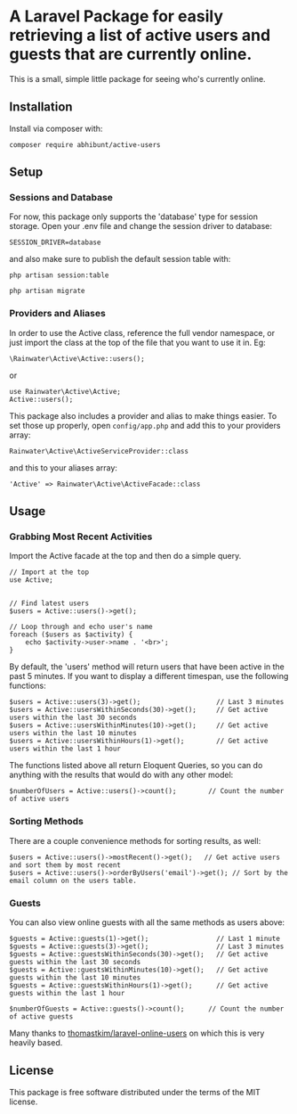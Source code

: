 # A Laravel Package for easily retrieving a list of active users and guests that are currently online.

This is a small, simple little package for seeing who's currently online.

## Installation

Install via composer with:

```
composer require abhibunt/active-users
```

## Setup

### Sessions and Database

For now, this package only supports the 'database' type for session storage. Open your .env file and change the session driver to database:

```
SESSION_DRIVER=database
```

and also make sure to publish the default session table with:

```
php artisan session:table

php artisan migrate
```

### Providers and Aliases

In order to use the Active class, reference the full vendor namespace, or just import the class at the top of the file that you want to use it in. Eg:

```
\Rainwater\Active\Active::users();
```

or

```
use Rainwater\Active\Active;
Active::users();
```

This package also includes a provider and alias to make things easier. To set those up properly, open `config/app.php` and add this to your providers array:

```
Rainwater\Active\ActiveServiceProvider::class
```

and this to your aliases array:

```
'Active' => Rainwater\Active\ActiveFacade::class
```

## Usage

### Grabbing Most Recent Activities

Import the Active facade at the top and then do a simple query.

```
// Import at the top
use Active;


// Find latest users
$users = Active::users()->get();

// Loop through and echo user's name
foreach ($users as $activity) {
    echo $activity->user->name . '<br>';
}
```

By default, the 'users' method will return users that have been active in the past 5 minutes. If you want to display a different timespan, use the following functions:

```
$users = Active::users(3)->get();   				// Last 3 minutes
$users = Active::usersWithinSeconds(30)->get();  	// Get active users within the last 30 seconds
$users = Active::usersWithinMinutes(10)->get();  	// Get active users within the last 10 minutes
$users = Active::usersWithinHours(1)->get();     	// Get active users within the last 1 hour
```

The functions listed above all return Eloquent Queries, so you can do anything with the results that would do with any other model:

```
$numberOfUsers = Active::users()->count();        // Count the number of active users
```

### Sorting Methods

There are a couple convenience methods for sorting results, as well:

```
$users = Active::users()->mostRecent()->get();   // Get active users and sort them by most recent
$users = Active::users()->orderByUsers('email')->get(); // Sort by the email column on the users table.
```

### Guests

You can also view online guests with all the same methods as users above:

```
$guests = Active::guests(1)->get();   				// Last 1 minute
$guests = Active::guests(3)->get();   				// Last 3 minutes
$guests = Active::guestsWithinSeconds(30)->get();  	// Get active guests within the last 30 seconds
$guests = Active::guestsWithinMinutes(10)->get();  	// Get active guests within the last 10 minutes
$guests = Active::guestsWithinHours(1)->get();     	// Get active guests within the last 1 hour

$numberOfGuests = Active::guests()->count();      // Count the number of active guests
```

Many thanks to [thomastkim/laravel-online-users](https://github.com/thomastkim/laravel-online-users) on which this is very heavily based.

## License

This package is free software distributed under the terms of the MIT license.
